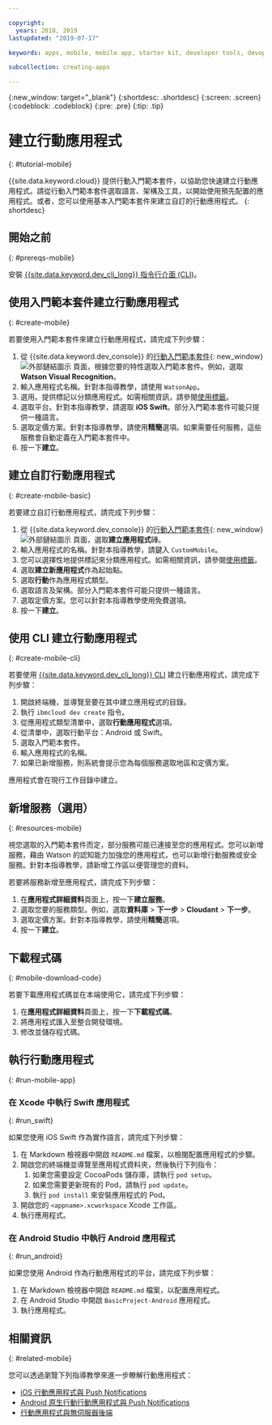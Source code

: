 ```yaml
---

copyright:
  years: 2018, 2019
lastupdated: "2019-07-17"

keywords: apps, mobile, mobile app, starter kit, developer tools, devops toolchain, toolchain, create mobile app, mobile starter kit, android, ios, swift, xcode

subcollection: creating-apps

---
```


{:new_window: target="_blank"}
{:shortdesc: .shortdesc}
{:screen: .screen}
{:codeblock: .codeblock}
{:pre: .pre}
{:tip: .tip}

# 建立行動應用程式
{: #tutorial-mobile}

{{site.data.keyword.cloud}} 提供行動入門範本套件，以協助您快速建立行動應用程式。請從行動入門範本套件選取語言、架構及工具，以開始使用預先配置的應用程式。或者，您可以使用基本入門範本套件來建立自訂的行動應用程式。
{: shortdesc}

## 開始之前
{: #prereqs-mobile}

安裝 [{{site.data.keyword.dev_cli_long}} 指令行介面 (CLI)](/docs/cli?topic=cloud-cli-getting-started)。

## 使用入門範本套件建立行動應用程式
{: #create-mobile}

若要使用入門範本套件來建立行動應用程式，請完成下列步驟：

1. 從 {{site.data.keyword.dev_console}} 的[行動入門範本套件](https://{DomainName}/developer/mobile/starter-kits){: new_window} ![外部鏈結圖示](../../icons/launch-glyph.svg "外部鏈結圖示") 頁面，根據您要的特性選取入門範本套件。例如，選取 **Watson Visual Recognition**。
2. 輸入應用程式名稱。針對本指導教學，請使用 `WatsonApp`。
3. 選用。提供標記以分類應用程式。如需相關資訊，請參閱[使用標籤](/docs/resources?topic=resources-tag)。
4. 選取平台。針對本指導教學，請選取 **iOS Swift**。部分入門範本套件可能只提供一種語言。
5. 選取定價方案。針對本指導教學，請使用**精簡**選項。如果需要任何服務，這些服務會自動定義在入門範本套件中。
6. 按一下**建立**。

## 建立自訂行動應用程式
{: #create-mobile-basic}

若要建立自訂行動應用程式，請完成下列步驟：

1. 從 {{site.data.keyword.dev_console}} 的[行動入門範本套件](https://{DomainName}/developer/mobile/starter-kits){: new_window} ![外部鏈結圖示](../../icons/launch-glyph.svg "外部鏈結圖示") 頁面，選取**建立應用程式**磚。
2. 輸入應用程式的名稱。針對本指導教學，請鍵入 `CustomMobile`。
3. 您可以選擇性地提供標記來分類應用程式。如需相關資訊，請參閱[使用標籤](/docs/resources?topic=resources-tag)。
4. 選取**建立新應用程式**作為起始點。
5. 選取**行動**作為應用程式類型。
6. 選取語言及架構。部分入門範本套件可能只提供一種語言。
7. 選取定價方案。您可以針對本指導教學使用免費選項。
8. 按一下**建立**。

## 使用 CLI 建立行動應用程式
{: #create-mobile-cli}

若要使用 [{{site.data.keyword.dev_cli_long}} CLI](/docs/cli?topic=cloud-cli-getting-started) 建立行動應用程式，請完成下列步驟：

1. 開啟終端機，並導覽至要在其中建立應用程式的目錄。
2. 執行 `ibmcloud dev create` 指令。
3. 從應用程式類型清單中，選取**行動應用程式**選項。
4. 從清單中，選取行動平台：Android 或 Swift。
5. 選取入門範本套件。
6. 輸入應用程式的名稱。
7. 如果已新增服務，則系統會提示您為每個服務選取地區和定價方案。

應用程式會在現行工作目錄中建立。

## 新增服務（選用）
{: #resources-mobile}

視您選取的入門範本套件而定，部分服務可能已連接至您的應用程式。您可以新增服務，藉由 Watson 的認知能力加強您的應用程式，也可以新增行動服務或安全服務。針對本指導教學，請新增工作區以便管理您的資料。

若要將服務新增至應用程式，請完成下列步驟：

1. 在**應用程式詳細資料**頁面上，按一下**建立服務**。
2. 選取您要的服務類型。例如，選取**資料庫** > **下一步** > **Cloudant** > **下一步**。
3. 選取定價方案。針對本指導教學，請使用**精簡**選項。
4. 按一下**建立**。

## 下載程式碼
{: #mobile-download-code}

若要下載應用程式碼並在本端使用它，請完成下列步驟：

1. 在**應用程式詳細資料**頁面上，按一下**下載程式碼**。
2. 將應用程式匯入至整合開發環境。
3. 修改並儲存程式碼。

## 執行行動應用程式
{: #run-mobile-app}

### 在 Xcode 中執行 Swift 應用程式
{: #run_swift}

如果您使用 iOS Swift 作為實作語言，請完成下列步驟：

1. 在 Markdown 檢視器中開啟 `README.md` 檔案，以檢閱配置應用程式的步驟。
2. 開啟您的終端機並導覽至應用程式資料夾，然後執行下列指令：
    1. 如果您需要設定 CocoaPods 儲存庫，請執行 `pod setup`。
    2. 如果您需要更新現有的 Pod，請執行 `pod update`。
    3. 執行 `pod install` 來安裝應用程式的 Pod。
3. 開啟您的 `<appname>.xcworkspace` Xcode 工作區。
4. 執行應用程式。

### 在 Android Studio 中執行 Android 應用程式
{: #run_android}

如果您使用 Android 作為行動應用程式的平台，請完成下列步驟：

1. 在 Markdown 檢視器中開啟 `README.md` 檔案，以配置應用程式。
2. 在 Android Studio 中開啟 `BasicProject-Android` 應用程式。
3. 執行應用程式。

## 相關資訊
{: #related-mobile}

您可以透過瀏覽下列指導教學來進一步瞭解行動應用程式：

 * [iOS 行動應用程式與 Push Notifications](/docs/tutorials?topic=solution-tutorials-ios-mobile-push-analytics)
 * [Android 原生行動行動應用程式與 Push Notifications](/docs/tutorials?topic=solution-tutorials-android-mobile-push-analytics)
 * [行動應用程式與無伺服器後端](/docs/tutorials?topic=solution-tutorials-serverless-mobile-backend)
